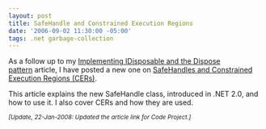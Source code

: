 ```yaml
---
layout: post
title: SafeHandle and Constrained Execution Regions
date: '2006-09-02 11:30:00 -05:00'
tags: .net garbage-collection
---
```


As a follow up to my [Implementing IDisposable and the Dispose pattern](http://www.codeproject.com/KB/dotnet/idisposable.aspx) article, I have posted a new one on [SafeHandles and Constrained Execution Regions (CERs)](http://www.codeproject.com/KB/dotnet/safehandle.aspx).

This article explains the new SafeHandle class, introduced in .NET 2.0, and how to use it. I also cover CERs and how they are used.

*<small>[Update, 22-Jan-2008: Updated the article link for Code Project.]</small>*
